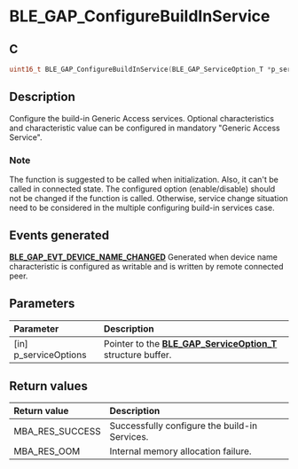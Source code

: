 # BLE_GAP_ConfigureBuildInService

## C

```c
uint16_t BLE_GAP_ConfigureBuildInService(BLE_GAP_ServiceOption_T *p_serviceOptions);
```

## Description

Configure the build-in Generic Access services.
Optional characteristics and characteristic value can be configured in mandatory "Generic Access Service".

### Note

The function is suggested to be called when initialization. Also, it can't be called in connected state.
The configured option (enable/disable) should not be changed if the function is called.
Otherwise, service change situation need to be considered in the multiple configuring build-in services case.

## Events generated

**[BLE_GAP_EVT_DEVICE_NAME_CHANGED](GUID-ADCFB5AA-F06E-4ED9-9227-592A5CE40F39.md)** Generated when device name characteristic is configured as writable and is written by remote connected peer.

## Parameters

|Parameter|Description|
|:---|:---|
|\[in\] p_serviceOptions|Pointer to the **[BLE_GAP_ServiceOption_T](GUID-996CFF3B-74B3-4D58-B746-CA578F9B36E6.md)** structure buffer.|

## Return values

|Return value|Description|
|:---|:---|
MBA_RES_SUCCESS|Successfully configure the build-in Services.|
MBA_RES_OOM|Internal memory allocation failure.|
